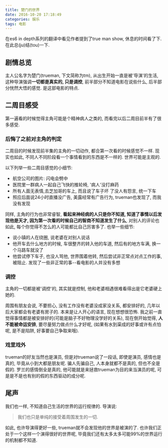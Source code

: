 ```yaml
---
title: 楚门的世界
date: 2016-10-20 17:18:49
categories: 娱乐
tags: 电影
---
```

在es6 in depth系列的翻译中看见作者提到了true man show, 休息的时间看了下. 在此总(ju)结(tou)一下.

<!--more-->

##  剧情总览

主人公名字为楚门(trueman, 下文简称为tm), 从出生开始一直是被'导演'的生活, 这种导演强调**一切都是真实的, 只是调控**, 前半部分不知道电影在说些什么, 后半部分恍然大悟的感觉. 是这部电影的特点.

## 二周目感受

第一遍看的时候觉得主角可能是个精神病人之类的, 而看完以后二周目前半有了很多感受.

### 后悔了之前对主角的判定

二周目的时候发现前半集的主角的一切动作, 都合第一次看的时候感觉不一样. 现实也如此, 不同人不同阶段看一个事情看到的东西是不一样的. 世界可能是主观的.

以下列举一些二周目感觉的小细节:

+ 航空公司的图片: 闪电会劈中
+ 医院里一群病人一起自己飞快的推轮椅, '病人'没打麻药
+ 所有人面无表情,去芝加哥的车上, 而且说了车子坏 了没人有怨言, 统一下车
+ 照应后面说24小时直播没广告, 美露经常有广告行为, trueman也发现了, 而我没有发现

同样, 主角的行为也非常睿智, **看起来神经病的人只是你不知道, 知道了事情以后发现他是天才, 因为第一次看的时候自己的智商不知道发生了什么**, 对别人的评论也如此, 每个你觉得不怎么的人可能都比自己厉害多了. 也举一些细节:

+ 说小镇的人在绕圈, 说老婆在对别人说话
+ 他开车去什么地方的时候, 车很整齐的转入他的车道, 然后有的地方车满, 换一个马路车就没了
+ 他尝试停下车子, 也没人骂他, 世界围着他转, 然后尝试非正常点对点工作的事, 被阻止. 发现了一些非正常的事--看电影的人并没有多想

### 调控

主角的一切都是被'调控'的, 其实就是控制, 他和老婆相遇很难看得出是它老婆硬上她的.

周围有朋友会说, 不要担心, 没有工作没有老婆没成家没关系, 都安排好的, 几年以后大家都会有老婆有房子的. 本来是让人开心的语言, 现在想想很恐怖. 我之前一直觉得事情都是被安排好的(可能是脑子不好物理没学好的关系), 现在倒开始觉得, **人不能被命运安排**, 要尽量努力做点什么才好呢, (如果有水到渠成的好事或许有点怕呢, 是不是陷阱, 好事要自己争取来哦).

### 戏里戏外

trueman的好友当然也是演员, 但是对trueman说了一段话, 即使是演员, 感情也是真的, 毕竟从小到大都是朋友呢. 骗人先骗自己, 人本身就都不是真的, 但也不全是假的. 罗兰的感情倒全是真的, 他可能就是来拯救trueman为目的来当演员的呢, 可是是不是也有别的假的东西驱动的成分呢.

## 尾声

我们也一样, 不知道自己生活的世界的运行规律的. 导演说:

> 我们也只是单纯的接受着周围发生的一切.

如此, 也许导演得更好一些, trueman就不会发现他的世界是被演的了. 也许我们正处于一个这样一个演得很好的世界呢, 毕竟我们还有太多太多可能99%的世界运行的机制都不知道.